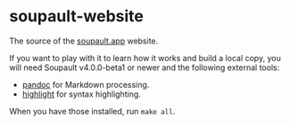 soupault-website
================

The source of the [soupault.app](https://soupault.app) website.

If you want to play with it to learn how it works and build a local copy,
you will need Soupault v4.0.0-beta1 or newer and the following external tools:

* [pandoc](https://pandoc.org) for Markdown processing.
* [highlight](http://www.andre-simon.de/doku/highlight/en/highlight.php) for syntax highlighting.

When you have those installed, run `make all`.
